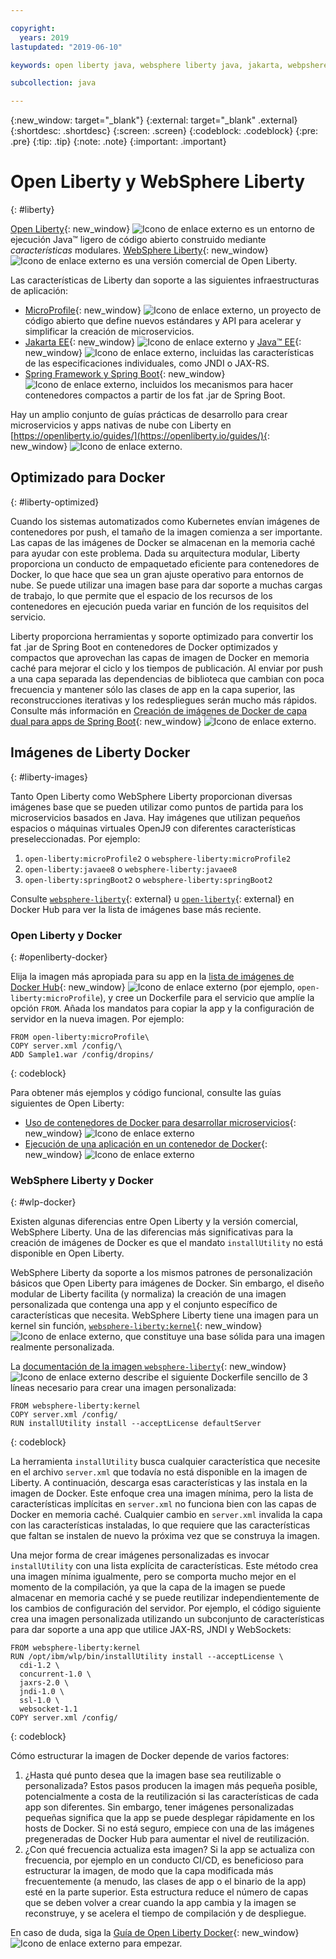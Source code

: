 ```yaml
---

copyright:
  years: 2019
lastupdated: "2019-06-10"

keywords: open liberty java, websphere liberty java, jakarta, webpshere docker, liberty docker, liberty docker images, installutility, microprofile java, dual layer docker, develop microservices

subcollection: java

---
```


{:new_window: target="_blank"}
{:external: target="_blank" .external}
{:shortdesc: .shortdesc}
{:screen: .screen}
{:codeblock: .codeblock}
{:pre: .pre}
{:tip: .tip}
{:note: .note}
{:important: .important}

# Open Liberty y WebSphere Liberty
{: #liberty}

[Open Liberty](https://openliberty.io/){: new_window} ![Icono de enlace externo](../icons/launch-glyph.svg "Icono de enlace externo") es un entorno de ejecución Java&trade; ligero de código abierto construido mediante *características* modulares. [WebSphere Liberty](https://developer.ibm.com/wasdev/){: new_window} ![Icono de enlace externo](../icons/launch-glyph.svg "Icono de enlace externo") es una versión comercial de Open Liberty. 

Las características de Liberty dan soporte a las siguientes infraestructuras de aplicación:

* [MicroProfile](https://microprofile.io/){: new_window} ![Icono de enlace externo](../icons/launch-glyph.svg "Icono de enlace externo"), un proyecto de código abierto que define nuevos estándares y API para acelerar y simplificar la creación de microservicios.
* [Jakarta EE](https://jakarta.ee){: new_window} ![Icono de enlace externo](../icons/launch-glyph.svg "Icono de enlace externo") y [Java&trade; EE](https://www.oracle.com/technetwork/java/javaee/overview/index.html){: new_window} ![Icono de enlace externo](../icons/launch-glyph.svg "Icono de enlace externo"), incluidas las características de las especificaciones individuales, como JNDI o JAX-RS.
* [Spring Framework y Spring Boot](https://www.ibm.com/support/knowledgecenter/en/SSEQTP_liberty/com.ibm.websphere.wlp.doc/ae/twlp_dep_springboot.html){: new_window} ![Icono de enlace externo](../icons/launch-glyph.svg "Icono de enlace externo"), incluidos los mecanismos para hacer contenedores compactos a partir de los fat .jar de Spring Boot.

Hay un amplio conjunto de guías prácticas de desarrollo para crear microservicios y apps nativas de nube con Liberty en [https://openliberty.io/guides/](https://openliberty.io/guides/){: new_window} ![Icono de enlace externo](../icons/launch-glyph.svg "Icono de enlace externo").

## Optimizado para Docker
{: #liberty-optimized}

Cuando los sistemas automatizados como Kubernetes envían imágenes de contenedores por push, el tamaño de la imagen comienza a ser importante. Las capas de las imágenes de Docker se almacenan en la memoria caché para ayudar con este problema. Dada su arquitectura modular, Liberty proporciona un conducto de empaquetado eficiente para contenedores de Docker, lo que hace que sea un gran ajuste operativo para entornos de nube. Se puede utilizar una imagen base para dar soporte a muchas cargas de trabajo, lo que permite que el espacio de los recursos de los contenedores en ejecución pueda variar en función de los requisitos del servicio.

Liberty proporciona herramientas y soporte optimizado para convertir los fat .jar de Spring Boot en contenedores de Docker optimizados y compactos que aprovechan las capas de imagen de Docker en memoria caché para mejorar el ciclo y los tiempos de publicación. Al enviar por push a una capa separada las dependencias de biblioteca que cambian con poca frecuencia y mantener sólo las clases de app en la capa superior, las reconstrucciones iterativas y los redespliegues serán mucho más rápidos. Consulte más información en [Creación de imágenes de Docker de capa dual para apps de Spring Boot](https://openliberty.io/blog/2018/07/02/creating-dual-layer-docker-images-for-spring-boot-apps.html){: new_window} ![Icono de enlace externo](../icons/launch-glyph.svg "Icono de enlace externo").

## Imágenes de Liberty Docker
{: #liberty-images}

Tanto Open Liberty como WebSphere Liberty proporcionan diversas imágenes base que se pueden utilizar como puntos de partida para los microservicios basados en Java. Hay imágenes que utilizan pequeños espacios o máquinas virtuales OpenJ9 con diferentes características preseleccionadas. Por ejemplo:

1. `open-liberty:microProfile2` o `websphere-liberty:microProfile2`
2. `open-liberty:javaee8` o `websphere-liberty:javaee8`
3. `open-liberty:springBoot2` o `websphere-liberty:springBoot2`

Consulte [`websphere-liberty`](https://hub.docker.com/_/websphere-liberty/){: external} u [`open-liberty`](https://hub.docker.com/_/open-liberty/){: external} en Docker Hub para ver la lista de imágenes base más reciente.

### Open Liberty y Docker
{: #openliberty-docker}

Elija la imagen más apropiada para su app en la [lista de imágenes de Docker Hub](https://hub.docker.com/_/open-liberty/){: new_window} ![Icono de enlace externo](../icons/launch-glyph.svg "Icono de enlace externo") (por ejemplo, `open-liberty:microProfile`), y cree un Dockerfile para el servicio que amplíe la opción `FROM`. Añada los mandatos para copiar la app y la configuración de servidor en la nueva imagen. Por ejemplo:

```docker
FROM open-liberty:microProfile\
COPY server.xml /config/\
ADD Sample1.war /config/dropins/
```
{: codeblock}

Para obtener más ejemplos y código funcional, consulte las guías siguientes de Open Liberty:

* [Uso de contenedores de Docker para desarrollar microservicios](https://openliberty.io/guides/docker.html){: new_window} ![Icono de enlace externo](../icons/launch-glyph.svg "Icono de enlace externo")
* [Ejecución de una aplicación en un contenedor de Docker](https://openliberty.io/guides/getting-started.html#running-the-application-in-a-docker-container){: new_window} ![Icono de enlace externo](../icons/launch-glyph.svg "Icono de enlace externo")

### WebSphere Liberty y Docker
{: #wlp-docker}

Existen algunas diferencias entre Open Liberty y la versión comercial, WebSphere Liberty. Una de las diferencias más significativas para la creación de imágenes de Docker es que el mandato `installUtility` no está disponible en Open Liberty.

WebSphere Liberty da soporte a los mismos patrones de personalización básicos que Open Liberty para imágenes de Docker. Sin embargo, el diseño modular de Liberty facilita (y normaliza) la creación de una imagen personalizada que contenga una app y el conjunto específico de características que necesita. WebSphere Liberty tiene una imagen para un kernel sin función, [`websphere-liberty:kernel`](https://github.com/WASdev/ci.docker/blob/9d28dfba4d20596f89b393bc9e3ae8295feec469/ga/developer/kernel/Dockerfile){: new_window} ![Icono de enlace externo](../icons/launch-glyph.svg "Icono de enlace externo"), que constituye una base sólida para una imagen realmente personalizada.

La [documentación de la imagen `websphere-liberty`](https://hub.docker.com/_/websphere-liberty/){: new_window} ![Icono de enlace externo](../icons/launch-glyph.svg "Icono de enlace externo") describe el siguiente Dockerfile sencillo de 3 líneas necesario para crear una imagen personalizada:

```docker
FROM websphere-liberty:kernel
COPY server.xml /config/
RUN installUtility install --acceptLicense defaultServer
```
{: codeblock}

La herramienta `installUtility` busca cualquier característica que necesite en el archivo `server.xml` que todavía no está disponible en la imagen de Liberty. A continuación, descarga esas características y las instala en la imagen de Docker. Este enfoque crea una imagen mínima, pero la lista de características implícitas en `server.xml` no funciona bien con las capas de Docker en memoria caché. Cualquier cambio en `server.xml` invalida la capa con las características instaladas, lo que requiere que las características que faltan se instalen de nuevo la próxima vez que se construya la imagen.

Una mejor forma de crear imágenes personalizadas es invocar `installUtility` con una lista explícita de características. Este método crea una imagen mínima igualmente, pero se comporta mucho mejor en el momento de la compilación, ya que la capa de la imagen se puede almacenar en memoria caché y se puede reutilizar independientemente de los cambios de configuración del servidor. Por ejemplo, el código siguiente crea una imagen personalizada utilizando un subconjunto de características para dar soporte a una app que utilice JAX-RS, JNDI y WebSockets:

```docker
FROM websphere-liberty:kernel
RUN /opt/ibm/wlp/bin/installUtility install --acceptLicense \
  cdi-1.2 \
  concurrent-1.0 \
  jaxrs-2.0 \
  jndi-1.0 \
  ssl-1.0 \
  websocket-1.1
COPY server.xml /config/
```
{: codeblock}

Cómo estructurar la imagen de Docker depende de varios factores:

1. ¿Hasta qué punto desea que la imagen base sea reutilizable o personalizada?
    Estos pasos producen la imagen más pequeña posible, potencialmente a costa de la reutilización si las características de cada app son diferentes. Sin embargo, tener imágenes personalizadas pequeñas significa que la app se puede desplegar rápidamente en los hosts de Docker. Si no está seguro, empiece con una de las imágenes pregeneradas de Docker Hub para aumentar el nivel de reutilización.
2. ¿Con qué frecuencia actualiza esta imagen?
    Si la app se actualiza con frecuencia, por ejemplo en un conducto CI/CD, es beneficioso para estructurar la imagen, de modo que la capa modificada más frecuentemente (a menudo, las clases de app o el binario de la app) esté en la parte superior. Esta estructura reduce el número de capas que se deben volver a crear cuando la app cambia y la imagen se reconstruye, y se acelera el tiempo de compilación y de despliegue.

En caso de duda, siga la [Guía de Open Liberty Docker](https://openliberty.io/guides/docker.html){: new_window} ![Icono de enlace externo](../icons/launch-glyph.svg "Icono de enlace externo") para empezar.
